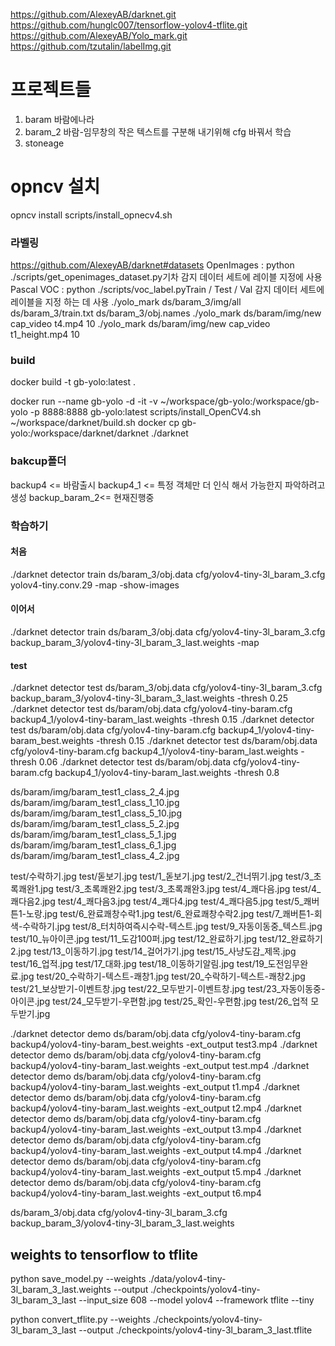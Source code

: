 
https://github.com/AlexeyAB/darknet.git
https://github.com/hunglc007/tensorflow-yolov4-tflite.git
https://github.com/AlexeyAB/Yolo_mark.git
https://github.com/tzutalin/labelImg.git

# 프로젝트들
1. baram 바람에나라
2. baram_2 
	바람-임무창의 작은 텍스트를 구분해 내기위해 cfg 바꿔서 학습
3. stoneage


# opncv 설치
opncv install
scripts/install_opnecv4.sh

### 라벨링
https://github.com/AlexeyAB/darknet#datasets
OpenImages : python ./scripts/get_openimages_dataset.py기차 감지 데이터 세트에 레이블 지정에 사용
Pascal VOC : python ./scripts/voc_label.pyTrain / Test / Val 감지 데이터 세트에 레이블을 지정 하는 데 사용
./yolo_mark ds/baram_3/img/all ds/baram_3/train.txt ds/baram_3/obj.names
./yolo_mark ds/baram/img/new cap_video t4.mp4 10
./yolo_mark ds/baram/img/new cap_video t1_height.mp4 10

### build 
docker build -t gb-yolo:latest .  

docker run  --name gb-yolo -d -it -v ~/workspace/gb-yolo:/workspace/gb-yolo -p 8888:8888  gb-yolo:latest
scripts/install_OpenCV4.sh
~/workspace/darknet/build.sh
docker cp gb-yolo:/workspace/darknet/darknet ./darknet

### bakcup폴더
backup4 <= 바람출시
backup4_1 <= 특정 객체만 더 인식 해서 가능한지 파악하려고 생성
backup_baram_2<= 현재진행중

### 학습하기
#### 처음
./darknet detector train ds/baram_3/obj.data cfg/yolov4-tiny-3l_baram_3.cfg yolov4-tiny.conv.29  -map -show-images
#### 이어서
./darknet detector train ds/baram_3/obj.data cfg/yolov4-tiny-3l_baram_3.cfg backup_baram_3/yolov4-tiny-3l_baram_3_last.weights  -map 

#### test
./darknet detector test ds/baram_3/obj.data cfg/yolov4-tiny-3l_baram_3.cfg backup_baram_3/yolov4-tiny-3l_baram_3_last.weights -thresh 0.25
./darknet detector test ds/baram/obj.data cfg/yolov4-tiny-baram.cfg backup4_1/yolov4-tiny-baram_last.weights -thresh 0.15
./darknet detector test ds/baram/obj.data cfg/yolov4-tiny-baram.cfg backup4_1/yolov4-tiny-baram_best.weights -thresh 0.15
./darknet detector test ds/baram/obj.data cfg/yolov4-tiny-baram.cfg backup4_1/yolov4-tiny-baram_last.weights -thresh 0.06
 ./darknet detector test ds/baram/obj.data cfg/yolov4-tiny-baram.cfg backup4_1/yolov4-tiny-baram_last.weights -thresh 0.8

ds/baram/img/baram_test1_class_2_4.jpg
ds/baram/img/baram_test1_class_1_10.jpg
ds/baram/img/baram_test1_class_5_10.jpg
ds/baram/img/baram_test1_class_5_2.jpg
ds/baram/img/baram_test1_class_5_1.jpg
ds/baram/img/baram_test1_class_6_1.jpg
ds/baram/img/baram_test1_class_4_2.jpg

test/수락하기.jpg
test/돋보기.jpg
test/1_돋보기.jpg
test/2_건너뛰기.jpg
test/3_초록쾌완1.jpg
test/3_초록쾌완2.jpg
test/3_초록쾌완3.jpg
test/4_쾌다음.jpg
test/4_쾌다음2.jpg
test/4_쾌다음3.jpg
test/4_쾌다4.jpg
test/4_쾌다음5.jpg
test/5_쾌버튼1-노랑.jpg
test/6_완료쾌창수락1.jpg
test/6_완료쾌창수락2.jpg
test/7_쾌버튼1-회색-수락하기.jpg
test/8_터치하여즉시수락-텍스트.jpg
test/9_자동이동중_텍스트.jpg
test/10_뉴아이콘.jpg
test/11_도감100퍼.jpg
test/12_완료하기.jpg
test/12_완료하기2.jpg
test/13_이동하기.jpg
test/14_걸어가기.jpg
test/15_사냥도감_제목.jpg
test/16_업적.jpg
test/17_대화.jpg
test/18_이동하기알림.jpg
test/19_도전임무완료.jpg
test/20_수락하기-텍스트-쾌창1.jpg
test/20_수락하기-텍스트-쾌창2.jpg
test/21_보상받기-이벤트창.jpg
test/22_모두받기-이벤트창.jpg
test/23_자동이동중-아이콘.jpg
test/24_모두받기-우편함.jpg
test/25_확인-우편함.jpg
test/26_업적 모두받기.jpg


./darknet detector demo ds/baram/obj.data cfg/yolov4-tiny-baram.cfg backup4/yolov4-tiny-baram_best.weights -ext_output test3.mp4
./darknet detector demo ds/baram/obj.data cfg/yolov4-tiny-baram.cfg backup4/yolov4-tiny-baram_last.weights -ext_output test.mp4
./darknet detector demo ds/baram/obj.data cfg/yolov4-tiny-baram.cfg backup4/yolov4-tiny-baram_last.weights -ext_output t1.mp4
./darknet detector demo ds/baram/obj.data cfg/yolov4-tiny-baram.cfg backup4/yolov4-tiny-baram_last.weights -ext_output t2.mp4
./darknet detector demo ds/baram/obj.data cfg/yolov4-tiny-baram.cfg backup4/yolov4-tiny-baram_last.weights -ext_output t3.mp4
./darknet detector demo ds/baram/obj.data cfg/yolov4-tiny-baram.cfg backup4/yolov4-tiny-baram_last.weights -ext_output t4.mp4
./darknet detector demo ds/baram/obj.data cfg/yolov4-tiny-baram.cfg backup4/yolov4-tiny-baram_last.weights -ext_output t5.mp4
./darknet detector demo ds/baram/obj.data cfg/yolov4-tiny-baram.cfg backup4/yolov4-tiny-baram_last.weights -ext_output t6.mp4

ds/baram_3/obj.data cfg/yolov4-tiny-3l_baram_3.cfg backup_baram_3/yolov4-tiny-3l_baram_3_last.weights 
## weights to tensorflow  to tflite
python save_model.py --weights ./data/yolov4-tiny-3l_baram_3_last.weights --output ./checkpoints/yolov4-tiny-3l_baram_3_last --input_size 608 --model yolov4 --framework tflite --tiny

python convert_tflite.py --weights ./checkpoints/yolov4-tiny-3l_baram_3_last --output ./checkpoints/yolov4-tiny-3l_baram_3_last.tflite
